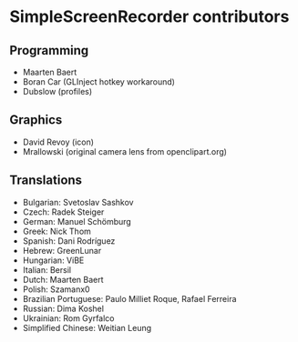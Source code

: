 SimpleScreenRecorder contributors
=================================

Programming
-----------

- Maarten Baert
- Boran Car (GLInject hotkey workaround)
- Dubslow (profiles)

Graphics
--------

- David Revoy (icon)
- Mrallowski (original camera lens from openclipart.org)

Translations
------------

- Bulgarian: Svetoslav Sashkov
- Czech: Radek Steiger
- German: Manuel Schömburg
- Greek: Nick Thom
- Spanish: Dani Rodríguez
- Hebrew: GreenLunar
- Hungarian: ViBE
- Italian: Bersil
- Dutch: Maarten Baert
- Polish: Szamanx0
- Brazilian Portuguese: Paulo Milliet Roque, Rafael Ferreira
- Russian: Dima Koshel
- Ukrainian: Rom Gyrfalco
- Simplified Chinese: Weitian Leung
